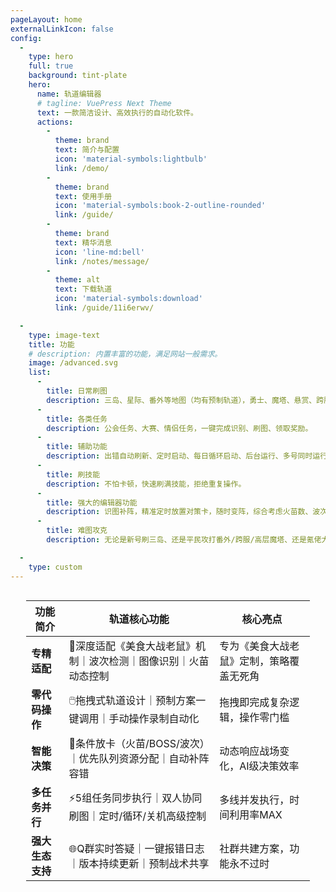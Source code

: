 ```yaml
---
pageLayout: home
externalLinkIcon: false
config:
  -
    type: hero
    full: true
    background: tint-plate
    hero:
      name: 轨道编辑器
      # tagline: VuePress Next Theme
      text: 一款简洁设计、高效执行的自动化软件。
      actions:
        -
          theme: brand
          text: 简介与配置
          icon: 'material-symbols:lightbulb'
          link: /demo/
        -
          theme: brand
          text: 使用手册
          icon: 'material-symbols:book-2-outline-rounded'
          link: /guide/
        -
          theme: brand
          text: 精华消息
          icon: 'line-md:bell'
          link: /notes/message/
        -
          theme: alt
          text: 下载轨道
          icon: 'material-symbols:download'
          link: /guide/11i6erwv/

  -
    type: image-text
    title: 功能
    # description: 内置丰富的功能，满足网站一般需求。
    image: /advanced.svg
    list:
      -
        title: 日常刷图
        description: 三岛、星际、番外等地图（均有预制轨道），勇士、魔塔、悬赏、跨服、遗迹等日活。
      -
        title: 各类任务
        description: 公会任务、大赛、情侣任务，一键完成识别、刷图、领取奖励。
      -
        title: 辅助功能
        description: 出错自动刷新、定时启动、每日循环启动、后台运行、多号同时运行、开局加速缩短刷图时间。
      -
        title: 刷技能
        description: 不怕卡顿，快速刷满技能，拒绝重复操作。
      -
        title: 强大的编辑器功能
        description: 识图补阵，精准定时放置对策卡，随时变阵，综合考虑火苗数、波次、老鼠识图状态等因素智能放卡，幻幻鸡精确复制
      -
        title: 难图攻克
        description: 无论是新号刷三岛、还是平民攻打番外/跨服/高层魔塔、还是氪佬大战世界BOSS都有轨道可用，手残党福音。

  - 
    type: custom
---
```



<div style="display: flex; justify-content: center; font-size: 1.2em;">
  <div style="width: 90%;">

| **功能简介** | **轨道核心功能** | **核心亮点** |
|-----------------------|-----------------------------------------------------------------------------|-------------------------------------------|
| **专精适配** | 🎯深度适配《美食大战老鼠》机制｜波次检测｜图像识别｜火苗动态控制 | 专为《美食大战老鼠》定制，策略覆盖无死角  |
| **零代码操作** | 🖱️拖拽式轨道设计｜预制方案一键调用｜手动操作录制自动化 | 拖拽即完成复杂逻辑，操作零门槛 |
| **智能决策** | 🧠条件放卡（火苗/BOSS/波次）｜优先队列资源分配｜自动补阵容错 | 动态响应战场变化，AI级决策效率 |
| **多任务并行** | ⚡5组任务同步执行｜双人协同刷图｜定时/循环/关机高级控制 | 多线并发执行，时间利用率MAX |
| **强大生态支持** | 🌐Q群实时答疑｜一键报错日志｜版本持续更新｜预制战术共享 | 社群共建方案，功能永不过时 |

  </div>
</div>

<div class="scroll-down-arrow">
  <div class="arrow-icon">
  </div>
</div>
